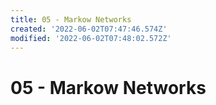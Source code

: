 ```yaml
---
title: 05 - Markow Networks
created: '2022-06-02T07:47:46.574Z'
modified: '2022-06-02T07:48:02.572Z'
---
```


# 05 - Markow Networks
